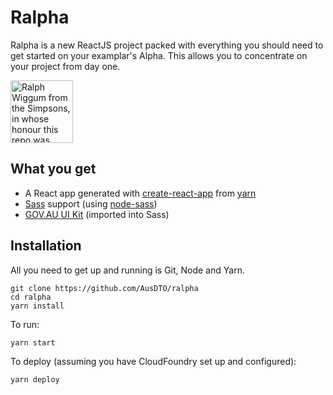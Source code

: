 # Ralpha

Ralpha is a new ReactJS project packed with everything you should need to get
started on your examplar's Alpha. This allows you to concentrate on your project
from day one.

<img src="https://upload.wikimedia.org/wikipedia/en/1/14/Ralph_Wiggum.png" alt="Ralph Wiggum from the Simpsons, in whose honour this repo was made" style="width: 100px;"/>

## What you get

* A React app generated with [create-react-app](https://github.com/facebookincubator/create-react-app) from [yarn](https://yarnpkg.com)
* [Sass](http://sass-lang.com) support (using [node-sass](https://github.com/sass/node-sass))
* [GOV.AU UI Kit](https://github.com/AusDTO/gov-au-ui-kit)  (imported into Sass)

## Installation

All you need to get up and running is Git, Node and Yarn.

```
git clone https://github.com/AusDTO/ralpha
cd ralpha
yarn install
```

To run:

```
yarn start
```

To deploy (assuming you have CloudFoundry set up and configured):

```
yarn deploy
```
